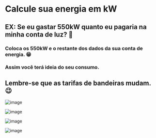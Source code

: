 # Calcule sua energia em kW

## EX: Se eu gastar 550kW quanto eu pagaria na minha conta de luz? 🤑

### Coloca os 550kW e o restante dos dados da sua conta de energia. 😁

### Assim você terá ideia do seu consumo.

## Lembre-se que as tarifas de bandeiras mudam. 😉

![image](https://user-images.githubusercontent.com/35064731/163227030-a17f8c68-5ca0-48be-b51f-adfbe1c84abd.png)

![image](https://user-images.githubusercontent.com/35064731/163227217-e7eea86d-5461-481d-8cf0-9807a40cfd2d.png)

![image](https://user-images.githubusercontent.com/35064731/163227810-4e2917bf-b293-4a20-916f-de134eae0dc3.png)

![image](https://user-images.githubusercontent.com/35064731/163227810-4e2917bf-b293-4a20-916f-de134eae0dc3.png)

